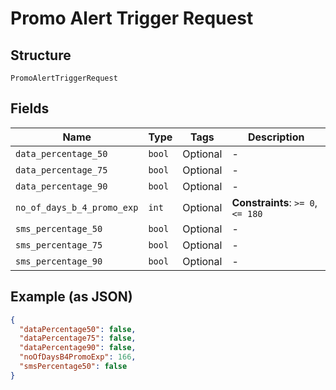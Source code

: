 
# Promo Alert Trigger Request

## Structure

`PromoAlertTriggerRequest`

## Fields

| Name | Type | Tags | Description |
|  --- | --- | --- | --- |
| `data_percentage_50` | `bool` | Optional | - |
| `data_percentage_75` | `bool` | Optional | - |
| `data_percentage_90` | `bool` | Optional | - |
| `no_of_days_b_4_promo_exp` | `int` | Optional | **Constraints**: `>= 0`, `<= 180` |
| `sms_percentage_50` | `bool` | Optional | - |
| `sms_percentage_75` | `bool` | Optional | - |
| `sms_percentage_90` | `bool` | Optional | - |

## Example (as JSON)

```json
{
  "dataPercentage50": false,
  "dataPercentage75": false,
  "dataPercentage90": false,
  "noOfDaysB4PromoExp": 166,
  "smsPercentage50": false
}
```

